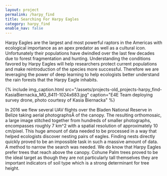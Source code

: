 ```yaml
---
layout: project
permalink: /harpy_find
title: Searching For Harpy Eagles
category: harpy_find
enable_nav: false
---
```

Harpy Eagles are the largest and most powerful raptors in the Americas with ecological importance as an apex predator as well as a cultural icon. Unfortunately their populations have dwindled over the last few decades due to forest fragmentation and hunting. Understanding the conditions favored by Harpy Eagles will help researchers protect current populations and make reintroduction of the species more successful. Therefore we are leveraging the power of deep learning to help ecologists better understand the rain forests that the Harpy Eagle inhabits.


{% include 
    img_caption.html
    src="/assets/projects-old_projects-harpy_find-KasiaBiernacka_MG_8411-1024x683.jpg"
    caption="E4E Team deploying survey drone, photo courtesy of Kasia Biernacka"
%}



In 2016 we flew several UAV flights over the Bladen National Reserve in Belize taking aerial photographsÂ of the canopy. The resulting orthomosaic, a large image stitched together from hundreds of smaller photographs, encompasses roughly 7 km^2 with a spatial resolution of approximately 10 cm/pixel. This huge amount of data needed to be processed in a way that helped ecologists discover nesting pairs of eagles. Finding nests directly quickly proved to be an impossible task in such a massive amount of data. A method to narrow the search was needed. We do know that Harpy Eagles prefer trees that reach above the canopy. Cohune Palm trees proved to be the ideal target as though they are not particularly tall themselves they are important indicators of soil type which is a strong determinant for tree height.    